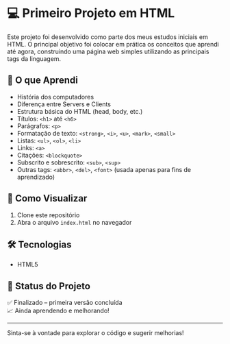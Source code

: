# 💻 Primeiro Projeto em HTML

Este projeto foi desenvolvido como parte dos meus estudos iniciais em HTML. O principal objetivo foi colocar em prática os conceitos que aprendi até agora, construindo uma página web simples utilizando as principais tags da linguagem.

## 🧠 O que Aprendi

- História dos computadores
- Diferença entre Servers e Clients
- Estrutura básica do HTML (head, body, etc.)
- Títulos: `<h1>` até `<h6>`
- Parágrafos: `<p>`
- Formatação de texto: `<strong>`, `<i>`, `<u>`, `<mark>`, `<small>`
- Listas: `<ul>`, `<ol>`, `<li>`
- Links: `<a>`
- Citações: `<blockquote>`
- Subscrito e sobrescrito: `<sub>`, `<sup>`
- Outras tags: `<abbr>`, `<del>`, `<font>` (usada apenas para fins de aprendizado)

## 📁 Como Visualizar

1. Clone este repositório
2. Abra o arquivo `index.html` no navegador

## 🛠️ Tecnologias

- HTML5

## 📅 Status do Projeto

✅ Finalizado – primeira versão concluída  
📈 Ainda aprendendo e melhorando!

---

Sinta-se à vontade para explorar o código e sugerir melhorias!

